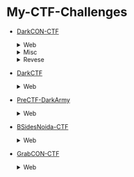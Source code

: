 # My-CTF-Challenges

* [DarkCON-CTF](#)
	<details>
	<summary>Web</summary>
	<p>

	- [Capture_the_Meme](DarkCON-ctf/Web/Capture_the_Meme)
	- [DarkCON_Challs](DarkCON-ctf/Web/DarkCON_Challs)
	- [Meme-Stash](DarkCON-ctf/Web/Meme-Stash)
	- [WTF_PHP](DarkCON-ctf/Web/WTF_PHP)

	</p>
	</details>

	<details>
	<summary>Misc</summary>
	<p>

	- [Web+Crypto](DarkCON-ctf/Misc/Web+Crypto)

	</p>
	</details>

	<details>
	<summary>Revese</summary>
	<p>

	- [ezpz](DarkCON-ctf/Reverse/ezpz)
	- [Fire_in_the_Androiddd](DarkCON-ctf/Reverse/Fire_in_the_Androiddd)

	</p>
	</details>

* [DarkCTF](#)
	<details>
	<summary>Web</summary>
	<p>

	- [Dusty-Notes](DarkCTF/Web/Dusty-Notes)
	- [File-Reader](DarkCTF/Web/File-Reader)

	</p>
	</details>

* [PreCTF-DarkArmy](#)
	<details>
	<summary>Web</summary>
	<p>

	- [Mr_Robot](PreCTF-DarkArmy/Web/Mr_Robot)
	- [Web-1](PreCTF-DarkArmy/Web/Web-1)
	- [Web-2](PreCTF-DarkArmy/Web/Web-2)
	- [Web-3](PreCTF-DarkArmy/Web/Web-3)
	- [Web-4](PreCTF-DarkArmy/Web/Web-4)

	</p>
	</details>

* [BSidesNoida-CTF](#)
	<details>
	<summary>Web</summary>
	<p>

	- [Baby_Web](BSidesNoida-CTF/Web/Baby_Web)
	- [Basic_Notepad](BSidesNoida-CTF/Web/Basic_Notepad)

	</p>
	</details>

* [GrabCON-CTF](#)
	<details>
	<summary>Web</summary>
	<p>

	- [Basic_Calc](GrabCON/Web/Basic_Calc)
	- [Breaking_Bad](GrabCON/Web/Breaking_Bad)

	</p>
	</details>